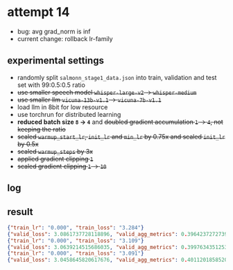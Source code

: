 # attempt 14

- bug: avg grad_norm is inf
- current change: rollback lr-family

## experimental settings
- randomly split `salmonn_stage1_data.json` into train, validation and test set with 99:0.5:0.5 ratio
- ~~use smaller speech model `whisper-large-v2` &rarr; `whisper-medium`~~
- ~~use smaller llm `vicuna-13b-v1.1` &rarr; `vicuna-7b-v1.1`~~
- load llm in 8bit for low resource
- use torchrun for distributed learning
- **reduced batch size `8` &rarr; `4`** and ~~doubled gradient accumulation `1` &rarr; `4`, not keeping the ratio~~
- ~~scaled `warmup_start_lr`, `init_lr` and `min_lr` by 0.75x and scaled `init_lr` by 0.5x~~
- ~~scaled `warmup_steps` by 3x~~
- ~~applied gradient clipping `1`~~
- ~~scaled gradient clipping `1` &rarr; `10`~~

## log

## result
```json
{"train_lr": "0.000", "train_loss": "3.284"}
{"valid_loss": 3.0861737728118896, "valid_agg_metrics": 0.39642372727394104, "valid_best_epoch": 0}
{"train_lr": "0.000", "train_loss": "3.109"}
{"valid_loss": 3.0639214515686035, "valid_agg_metrics": 0.39976343512535095, "valid_best_epoch": 1}
{"train_lr": "0.000", "train_loss": "3.091"}
{"valid_loss": 3.0458645820617676, "valid_agg_metrics": 0.4011201858520508, "valid_best_epoch": 2}
```